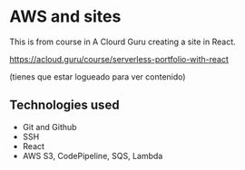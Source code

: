 # AWS and sites

This is from course in A Clourd Guru creating a site in React.

https://acloud.guru/course/serverless-portfolio-with-react

(tienes que estar logueado para ver contenido)

## Technologies used

 * Git and Github
 * SSH
 * React
 * AWS S3, CodePipeline, SQS, Lambda
